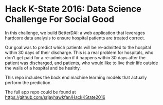 # Hack K-State 2016: Data Science Challenge For Social Good

In this challenge, we build BetterDAI: a web application that leverages hardcore
data analysis to ensure hospital patients are treated correct.

Our goal was to predict which patients will be re-admitted to the hospital within 30 days of their discharge. 
This is a real problem for hospitals, who don't get paid for a re-admission if it happens within 30 days 
after the patient was discharged, and patients, who would like to live their life outside the walls of 
a hospital and be healthy.

This repo includes the back end machine learning models that actually perform the prediction.    

The full app repo could be found at https://github.com/srjayhawkfan/HackKState2016 

